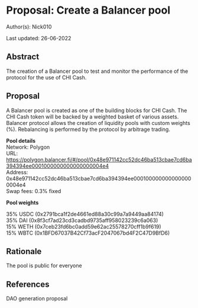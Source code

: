 
# Proposal: Create a Balancer pool

Author(s): Nick010

Last updated: 26-06-2022

## Abstract

The creation of a Balancer pool to test and monitor the performance of the protocol for the use of CHI Cash.

## Proposal

A Balancer pool is created as one of the building blocks for CHI Cash. The CHI Cash token will be backed by a weighted basket of various assets. Balancer protocol allows the creation of liquidity pools with custom weights (%). Rebalancing is performed by the protocol by arbitrage trading.  
  
**Pool details**  
Network: Polygon  
URL: https://polygon.balancer.fi/#/pool/0x48e971142cc52dc46ba513cbae7cd6ba394394ee0001000000000000000004e4  
Address: 0x48e971142cc52dc46ba513cbae7cd6ba394394ee0001000000000000000004e4  
Swap fees: 0.3% fixed  
  
**Pool weights**

35% USDC (0x2791bca1f2de4661ed88a30c99a7a9449aa84174)  
35% DAI (0x8f3cf7ad23cd3cadbd9735aff958023239c6a063)  
15% WETH (0x7ceb23fd6bc0add59e62ac25578270cff1b9f619)  
15% WBTC (0x1BFD67037B42Cf73acF2047067bd4F2C47D9BfD6)

## Rationale

The pool is public for everyone

## References

DAO generation proposal

